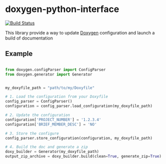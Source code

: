 # doxygen-python-interface

[![Build Status](https://travis-ci.org/TraceSoftwareInternational/doxygen-python-interface.svg?branch=master)](https://travis-ci.org/TraceSoftwareInternational/doxygen-python-interface)

This library provide a way to update [Doxygen](http://www.stack.nl/~dimitri/doxygen/) configuration and launch a build of documentation

## Example

```python

from doxygen.configParser import ConfigParser
from doxygen.generator import Generator


my_doxyfile_path = "path/to/my/Doxyfile"

# 1. Load the configuration from your Doxyfile
config_parser = ConfigParser()
configuration = config_parser.load_configuration(my_doxyfile_path)

# 2. Update the configuration 
configuration['PROJECT_NUMBER'] = '1.2.3.4'
configuration['BRIEF_MEMBER_DESC'] = 'NO'

# 3. Store the configure
config_parser.store_configuration(configuration, my_doxyfile_path)

# 4. Build the doc and generate a zip
doxy_builder = Generator(my_doxyfile_path)
output_zip_archive = doxy_builder.build(clean=True, generate_zip=True)

```
